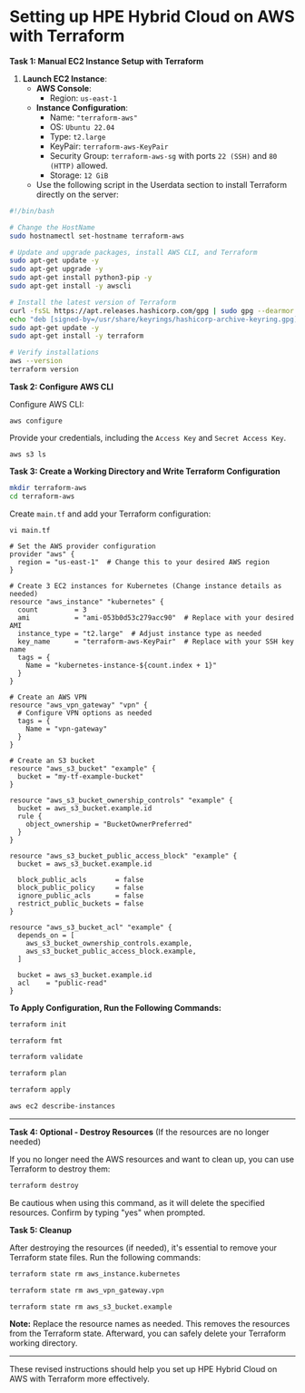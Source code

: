 # Setting up HPE Hybrid Cloud on AWS with Terraform

**Task 1: Manual EC2 Instance Setup with Terraform**

1. **Launch EC2 Instance**:
   - **AWS Console**:
     - Region: `us-east-1`
   - **Instance Configuration**:
     - Name: `"terraform-aws"`
     - OS: `Ubuntu 22.04`
     - Type: `t2.large`
     - KeyPair: `terraform-aws-KeyPair`
     - Security Group: `terraform-aws-sg` with ports `22 (SSH)` and `80 (HTTP)` allowed.
     - Storage: `12 GiB`
   - Use the following script in the Userdata section to install Terraform directly on the server:

```bash
#!/bin/bash

# Change the HostName
sudo hostnamectl set-hostname terraform-aws

# Update and upgrade packages, install AWS CLI, and Terraform
sudo apt-get update -y
sudo apt-get upgrade -y
sudo apt-get install python3-pip -y
sudo apt-get install -y awscli

# Install the latest version of Terraform
curl -fsSL https://apt.releases.hashicorp.com/gpg | sudo gpg --dearmor -o /usr/share/keyrings/hashicorp-archive-keyring.gpg
echo "deb [signed-by=/usr/share/keyrings/hashicorp-archive-keyring.gpg] https://apt.releases.hashicorp.com $(lsb_release -cs) main" | sudo tee /etc/apt/sources.list.d/hashicorp.list
sudo apt-get update -y
sudo apt-get install -y terraform

# Verify installations
aws --version
terraform version
```

**Task 2: Configure AWS CLI**

Configure AWS CLI:

```shell
aws configure
```

Provide your credentials, including the `Access Key` and `Secret Access Key`.

```shell
aws s3 ls
```

**Task 3: Create a Working Directory and Write Terraform Configuration**

```bash
mkdir terraform-aws
cd terraform-aws
```

Create `main.tf` and add your Terraform configuration:

```shell
vi main.tf
```

```hcl
# Set the AWS provider configuration
provider "aws" {
  region = "us-east-1"  # Change this to your desired AWS region
}

# Create 3 EC2 instances for Kubernetes (Change instance details as needed)
resource "aws_instance" "kubernetes" {
  count         = 3
  ami           = "ami-053b0d53c279acc90"  # Replace with your desired AMI
  instance_type = "t2.large"  # Adjust instance type as needed
  key_name      = "terraform-aws-KeyPair"  # Replace with your SSH key name
  tags = {
    Name = "kubernetes-instance-${count.index + 1}"
  }
}

# Create an AWS VPN
resource "aws_vpn_gateway" "vpn" {
  # Configure VPN options as needed
  tags = {
    Name = "vpn-gateway"
  }
}

# Create an S3 bucket
resource "aws_s3_bucket" "example" {
  bucket = "my-tf-example-bucket"
}

resource "aws_s3_bucket_ownership_controls" "example" {
  bucket = aws_s3_bucket.example.id
  rule {
    object_ownership = "BucketOwnerPreferred"
  }
}

resource "aws_s3_bucket_public_access_block" "example" {
  bucket = aws_s3_bucket.example.id

  block_public_acls       = false
  block_public_policy     = false
  ignore_public_acls      = false
  restrict_public_buckets = false
}

resource "aws_s3_bucket_acl" "example" {
  depends_on = [
    aws_s3_bucket_ownership_controls.example,
    aws_s3_bucket_public_access_block.example,
  ]

  bucket = aws_s3_bucket.example.id
  acl    = "public-read"
}
```

**To Apply Configuration, Run the Following Commands:**

```bash
terraform init
```

```bash
terraform fmt
```

```bash
terraform validate
```

```bash
terraform plan
```

```bash
terraform apply
```

```bash
aws ec2 describe-instances
```

---

**Task 4: Optional - Destroy Resources** (If the resources are no longer needed)

If you no longer need the AWS resources and want to clean up, you can use Terraform to destroy them:

```bash
terraform destroy
```

Be cautious when using this command, as it will delete the specified resources. Confirm by typing "yes" when prompted.

**Task 5: Cleanup**

After destroying the resources (if needed), it's essential to remove your Terraform state files. Run the following commands:

```bash
terraform state rm aws_instance.kubernetes
```

```bash
terraform state rm aws_vpn_gateway.vpn
```

```bash
terraform state rm aws_s3_bucket.example
```

**Note:** Replace the resource names as needed. This removes the resources from the Terraform state. Afterward, you can safely delete your Terraform working directory.

---

These revised instructions should help you set up HPE Hybrid Cloud on AWS with Terraform more effectively.
